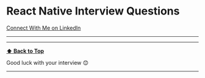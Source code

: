 # React Native Interview Questions

[Connect With Me on LinkedIn](https://www.linkedin.com/in/pankajhasmukh2014/)

---





---

**[⬆ Back to Top](#React-Native-Interview-Questions)**

Good luck with your interview 😊

---

